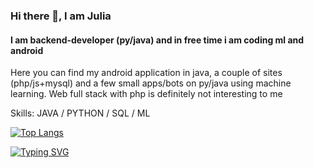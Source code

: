 
### Hi there 👋, I am Julia
#### I am backend-developer (py/java) and in free time i am coding ml and android

Here you can find my android application in java, a couple of sites (php/js+mysql) and a few small apps/bots on py/java using machine learning. Web full stack with php is definitely not interesting to me

Skills: JAVA / PYTHON / SQL / ML

[![Top Langs](https://github-readme-stats.vercel.app/api/top-langs/tispen=anuraghazra)](https://github.com/anuraghazra/github-readme-stats)


[![Typing SVG](https://readme-typing-svg.herokuapp.com?color=%2336BCF7&lines=My+projects)](https://git.io/typing-svg)









<!--
**tispen/tis is a ✨ _special_ ✨ repository because its `README.md` (this file) appears on your GitHub profile.

Here are some ideas to get you started:

- 🔭 I’m currently working on ...
- 🌱 I’m currently learning ...
- 👯 I’m looking to collaborate on ...
- 🤔 I’m looking for help with ...
- 💬 Ask me about ...
- 📫 How to reach me: ...
- 😄 Pronouns: ...
- ⚡ Fun fact: ...
-->
